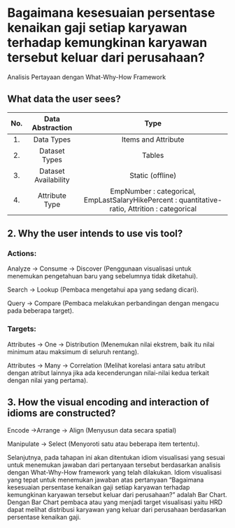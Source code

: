 # Bagaimana kesesuaian persentase kenaikan gaji setiap karyawan terhadap kemungkinan karyawan tersebut keluar dari perusahaan?

Analisis Pertayaan dengan What-Why-How Framework

## What data the user sees?

**No.**|**Data Abstraction**|**Type**
:-----:|:-----:|:-----:
1.|Data Types|Items and Attribute
2.|Dataset Types|Tables
3.|Dataset Availability|Static (offline)
4.|Attribute Type|EmpNumber : categorical, EmpLastSalaryHikePercent : quantitative-ratio, Attrition : categorical


## 2. Why the user intends to use vis tool?

### Actions: 
Analyze → Consume → Discover
(Penggunaan visualisasi untuk menemukan pengetahuan baru yang sebelumnya tidak diketahui).

Search → Lookup
(Pembaca mengetahui apa yang sedang dicari).

Query → Compare
(Pembaca melakukan perbandingan dengan mengacu pada beberapa target).

### Targets:
Attributes → One → Distribution
(Menemukan nilai ekstrem, baik itu nilai minimum atau maksimum di seluruh rentang).

Attributes → Many → Correlation
(Melihat korelasi antara satu atribut dengan atribut lainnya jika ada kecenderungan nilai-nilai kedua terkait dengan nilai yang pertama).

## 3. How the visual encoding and interaction of idioms are constructed?
Encode →Arrange → Align
(Menyusun data secara spatial)

Manipulate → Select
(Menyoroti satu atau beberapa item tertentu).

Selanjutnya, pada tahapan ini akan ditentukan idiom visualisasi yang sesuai untuk menemukan jawaban dari pertanyaan tersebut berdasarkan analisis dengan What-Why-How framework yang telah dilakukan. Idiom visualisasi yang tepat untuk menemukan jawaban atas pertanyaan “Bagaimana kesesuaian persentase kenaikan gaji setiap karyawan terhadap kemungkinan karyawan tersebut keluar dari perusahaan?” adalah Bar Chart. Dengan Bar Chart pembaca atau yang menjadi target visualisasi yaitu HRD dapat melihat distribusi karyawan yang keluar dari perusahaan berdasarkan persentase kenaikan gaji.

